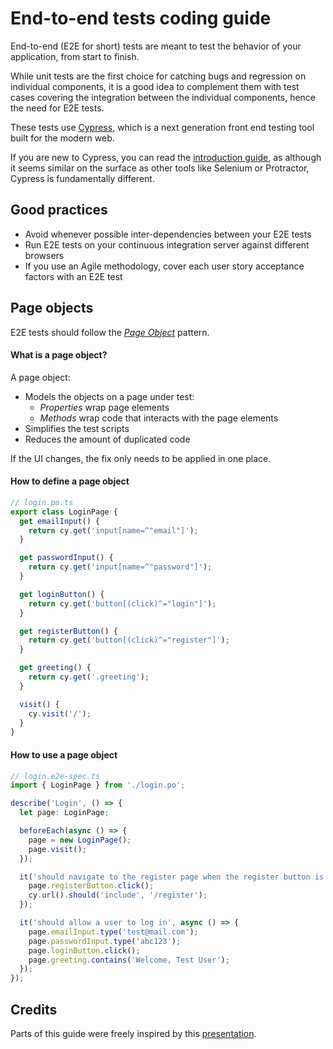 # End-to-end tests coding guide

End-to-end (E2E for short) tests are meant to test the behavior of your application, from start to finish.

While unit tests are the first choice for catching bugs and regression on individual components, it is a good idea to
complement them with test cases covering the integration between the individual components, hence the need for E2E
tests.

These tests use [Cypress](https://www.cypress.io/), which is a next generation front end testing tool built for the modern web.

If you are new to Cypress, you can read the [introduction guide](https://docs.cypress.io/guides/core-concepts/introduction-to-cypress#Cypress-Can-Be-Simple-Sometimes), as although it seems similar on the surface as other tools like Selenium or Protractor, Cypress is fundamentally different.

## Good practices

- Avoid whenever possible inter-dependencies between your E2E tests
- Run E2E tests on your continuous integration server against different browsers
- If you use an Agile methodology, cover each user story acceptance factors with an E2E test

## Page objects

E2E tests should follow the _[Page Object](https://github.com/SeleniumHQ/selenium/wiki/PageObjects)_ pattern.

#### What is a page object?

A page object:

- Models the objects on a page under test:
  - _Properties_ wrap page elements
  - _Methods_ wrap code that interacts with the page elements
- Simplifies the test scripts
- Reduces the amount of duplicated code

If the UI changes, the fix only needs to be applied in one place.

#### How to define a page object

```typescript
// login.po.ts
export class LoginPage {
  get emailInput() {
    return cy.get('input[name=^"email"]');
  }

  get passwordInput() {
    return cy.get('input[name=^"password"]');
  }

  get loginButton() {
    return cy.get('button[(click)^="login"]');
  }

  get registerButton() {
    return cy.get('button[(click)^="register"]');
  }

  get greeting() {
    return cy.get('.greeting');
  }

  visit() {
    cy.visit('/');
  }
}
```

#### How to use a page object

```typescript
// login.e2e-spec.ts
import { LoginPage } from './login.po';

describe('Login', () => {
  let page: LoginPage;

  beforeEach(async () => {
    page = new LoginPage();
    page.visit();
  });

  it('should navigate to the register page when the register button is clicked', () => {
    page.registerButton.click();
    cy.url().should('include', '/register');
  });

  it('should allow a user to log in', async () => {
    page.emailInput.type('test@mail.com');
    page.passwordInput.type('abc123');
    page.loginButton.click();
    page.greeting.contains('Welcome, Test User');
  });
});
```

## Credits

Parts of this guide were freely inspired by this
[presentation](https://docs.google.com/presentation/d/1B6manhG0zEXkC-H-tPo2vwU06JhL8w9-XCF9oehXzAQ).
